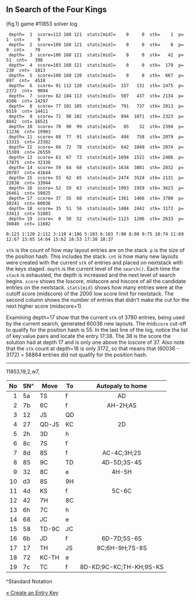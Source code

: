 ## In Search of the Four Kings

(fig.1) game #11853 solver log

```
 depth=  1  score=113 168 121  stats[mid]=    0     0  stk=    1  p=     1  cnt=     9
 depth=  2  score=109 168 121  stats[mid]=    0     0  stk=    8  p=     9  cnt=    70
 depth=  3  score=106 168 121  stats[mid]=    0     0  stk=   42  p=    51  cnt=   398
 depth=  4  score=103 168 121  stats[mid]=    0     0  stk=  179  p=   230  cnt=  1813
 depth=  5  score=100 168 120  stats[mid]=    0     0  stk=  667  p=   897  cnt=  4518
 depth=  6  score= 91 112 120  stats[mid]=  157   131  stk= 1475  p=  2372  cnt=  9094
 depth=  7  score= 82 104 113  stats[mid]=  507   437  stk= 2134  p=  4506  cnt= 14297
 depth=  8  score= 77 101 105  stats[mid]=  791   737  stk= 2013  p=  6519  cnt= 14411
 depth=  9  score= 72  98 102  stats[mid]=  894  1071  stk= 2323  p=  8842  cnt= 16521
 depth= 10  score= 70  90  99  stats[mid]=   85    32  stk= 2394  p= 11236  cnt= 19903
 depth= 11  score= 68  77  91  stats[mid]=  494   758  stk= 2079  p= 13315  cnt= 23382
 depth= 12  score= 66  72  78  stats[mid]=  642  1040  stk= 2074  p= 15389  cnt= 26559
 depth= 13  score= 63  67  73  stats[mid]= 1694  1522  stk= 2486  p= 17875  cnt= 32338
 depth= 14  score= 59  64  68  stats[mid]= 1634  3881  stk= 2832  p= 20707  cnt= 41644
 depth= 15  score= 55  62  65  stats[mid]= 2474  3524  stk= 2131  p= 22838  cnt= 33944
 depth= 16  score= 52  59  63  stats[mid]= 1993  1919  stk= 3623  p= 26461  cnt= 59025
 depth= 17  score= 37  55  60  stats[mid]= 1361  1466  stk= 3780  p= 30241  cnt= 60036
 depth= 18  score= 35  51  56  stats[mid]= 1404  2442  stk= 3172  p= 33413  cnt= 51083
 depth= 19  score=  0  50  52  stats[mid]= 1123  1206  stk= 2633  p= 36046  cnt= 11602

0:123 1:120 2:112 3:110 4:106 5:103 6:103 7:90 8:80 9:75 10:74 11:69 12:67 13:65 14:64 15:62 16:53 17:38 18:37
```

`stk` is the count of how may layout entries are on the stack. `p` is the size of the position hash. This includes the stack. `cnt` is how many new layouts were created with the current `stk` of entries and placed on nextstack with the keys staged. `depth` is the current level of the `search()`. Each time the `stack` is exhausted, the depth is increased and the next level of search begins. `score` shows the loscore, midscore and hiscore of all the candidate entries on the nextstack. `stats[mid]` shows how many entries were at the cutoff  score (midscore) of the 2000 low score limit for nextstack. The second column shows the number of entries that didn't make the cut for the next higher score (midscore+1). 

Examining depth=17 show that the current `stk` of 3780 entries, being used by the current search, generated 60036 new layouts. The mid`score` cut-off to qualify for the position hash is 55. In the last line of the log, notice the list of key:value pairs and locate the entry 17:38. The 38 is the score the solution had at depth 17 and is only one above the loscore of 37. Also note that the `stk` count at depth=18 is only 3172, so that means that (60036 - 3172) = 56864 entries did not qualify for the position hash.


--------

11853,19,2,w7,

No | SN^ | Move | To | Autopaly to home
---:| --- | --- | --- |:---: 
 1|5a|TS|f|AD
 2|7b|6C|f|AH-2H;AS
 3|12|JS|QD|
 4|27|QD-JS|KC|2D
 5|2h|3D|h|
 6|8c|7S|f|
 7|8d|8S|f|AC-4C;3H;2S
 8|85|9C|TD|4D-5D;3S-4S
 9|32|8C|e|4H-5H
10|d3|8S|9H|
11|4d|KS|f|5C-6C
12|42|7H|8C|
13|6h|7C|h|
14|68|JC|e|
15|58|TD-9C|JC|
16|6b|JD|f|6D-7D;5S-6S
17|17|TH|JS|8C;6H-9H;7S-8S
18|72|KC-TH|e|
19|7c|TC|f|8D-KD;9C-KC;TH-KH;9S-KS
^Standard Notation


[« Create an Entry Key](entry.md)
